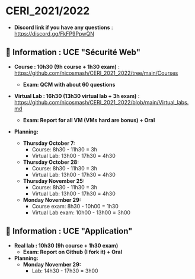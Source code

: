 # CERI_2021/2022

* **Discord link if you have any questions** : https://discord.gg/FkFP9PpwQN

## 📢 Information : UCE "Sécurité Web"

* **Course : 10h30 (9h course + 1h30 exam)** : https://github.com/nicosmash/CERI_2021_2022/tree/main/Courses
    * **Exam: QCM with about 60 questions**

* **Virtual Lab : 16h30 (13h30 virtual lab + 3h exam)** : https://github.com/nicosmash/CERI_2021_2022/blob/main/Virtual_labs.md
    * **Exam: Report for all VM (VMs hard are bonus) + Oral**

* **Planning:**
    * **Thursday October 7:**
        - Course: 8h30 - 11h30 = 3h
        - Virtual Lab: 13h00 - 17h30 = 4h30
    * **Thursday October 28:**
        - Course: 8h30 - 11h30 = 3h
        - Virtual Lab: 13h00 - 17h30 = 4h30
    * **Thursday November 25:**
        - Course: 8h30 - 11h30 = 3h
        - Virtual Lab: 13h00 - 17h30 = 4h30
    * **Monday November 29:**
        - Course exam: 8h30 - 10h00 = 1h30
        - Virtual Lab exam: 10h00 - 13h00 = 3h00

## 📢 Information : UCE "Application"

* **Real lab : 10h30 (9h course + 1h30 exam)**
    * **Exam: Report on Github (I fork it) + Oral**
* **Planning:**
    * **Monday November 29:**
        - Lab: 14h30 - 17h30 = 3h00
